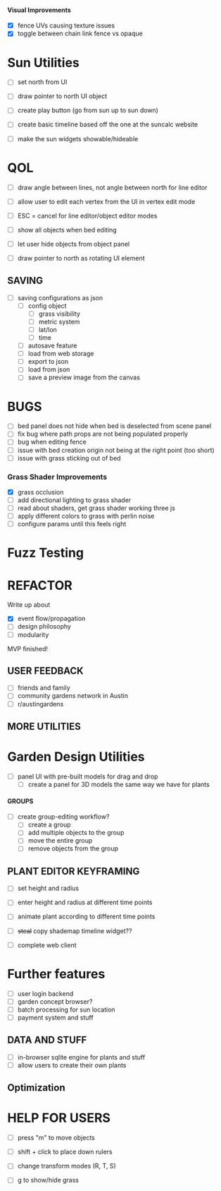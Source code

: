 #### Visual Improvements
- [x] fence UVs causing texture issues
- [x] toggle between chain link fence vs opaque

# Sun Utilities
- [ ] set north from UI
- [ ] draw pointer to north UI object

- [ ] create play button (go from sun up to sun down)
- [ ] create basic timeline based off the one at the suncalc website
- [ ] make the sun widgets showable/hideable

# QOL
- [ ] draw angle between lines, not angle between north for line editor
- [ ] allow user to edit each vertex from the UI in vertex edit mode
- [ ] ESC = cancel for line editor/object editor modes
- [ ] show all objects when bed editing

- [ ] let user hide objects from object panel

- [ ] draw pointer to north as rotating UI element

## SAVING
- [ ] saving configurations as json
    - [ ] config object
        - [ ] grass visibility
        - [ ] metric system
        - [ ] lat/lon
        - [ ] time
    - [ ] autosave feature
    - [ ] load from web storage
    - [ ] export to json
    - [ ] load from json
    - [ ] save a preview image from the canvas

# BUGS
- [ ] bed panel does not hide when bed is deselected from scene panel
- [ ] fix bug where path props are not being populated properly
- [ ] bug when editing fence
- [ ] issue with bed creation origin not being at the right point (too short)
- [ ] issue with grass sticking out of bed

### Grass Shader Improvements
- [x] grass occlusion
- [ ] add directional lighting to grass shader
- [ ] read about shaders, get grass shader working three js
- [ ] apply different colors to grass with perlin noise
- [ ] configure params until this feels right

# Fuzz Testing

# REFACTOR

Write up about 
- [x] event flow/propagation
- [ ] design philosophy
- [ ] modularity

MVP finished!

## USER FEEDBACK
- [ ] friends and family
- [ ] community gardens network in Austin
- [ ] r/austingardens

## MORE UTILITIES

# Garden Design Utilities
- [ ] panel UI with pre-built models for drag and drop
    - [ ] create a panel for 3D models the same way we have for plants

#### GROUPS
- [ ] create group-editing workflow?
    - [ ] create a group
    - [ ] add multiple objects to the group
    - [ ] move the entire group
    - [ ] remove objects from the group

## PLANT EDITOR KEYFRAMING
- [ ] set height and radius
- [ ] enter height and radius at different time points
- [ ] animate plant according to different time points

- [ ] ~~steal~~ copy shademap timeline widget??

- [ ] complete web client


# Further features
- [ ] user login backend
- [ ] garden concept browser?
- [ ] batch processing for sun location
- [ ] payment system and stuff

## DATA AND STUFF
- [ ] in-browser sqlite engine for plants and stuff
- [ ] allow users to create their own plants

## Optimization

# HELP FOR USERS
- [ ] press "m" to move objects
- [ ] shift + click to place down rulers
- [ ] change transform modes (R, T, S)
- [ ] g to show/hide grass

